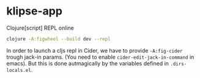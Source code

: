 # klipse-app
Clojure[script] REPL online

```bash
clojure -A:figwheel --build dev --repl
```


In order to launch a cljs repl in Cider, we have to provide `-A:fig-cider` trough jack-in params. (You need to enable `cider-edit-jack-in-command` in emacs). But this is done autmagically by the variables defined in `.dirs-locals.el`.

